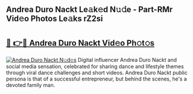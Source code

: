 ## Andrea Duro Nackt Le𝚊k𝚎d N𝚞𝚍e - Part-RMr Vid𝚎o Photos Le𝚊ks rZ2si

# <h2><a href="http://fb681mg.evod.top/?m=Andrea+Duro+Nackt">🔗 👉🔴 Andrea Duro Nackt Vid𝚎o Ph𝚘t𝚘s</a></h2>

[![Andrea Duro Nackt N𝚞d𝚎s](https://i.imgur.com/8V9OHl7.gif)](http://fb681mg.evod.top/?m=Andrea+Duro+Nackt)
Digital influencer Andrea Duro Nackt and social media sensation, celebrated for sharing dance and lifestyle themes through viral dance challenges and short videos. Andrea Duro Nackt public persona is that of a successful entrepreneur, but behind the scenes, he's a devoted family man. 
